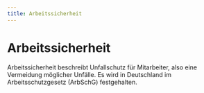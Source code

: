 ```yaml
---
title: Arbeitssicherheit
---
```


# Arbeitssicherheit

Arbeitssicherheit beschreibt Unfallschutz für Mitarbeiter, also eine Vermeidung möglicher Unfälle. Es wird in Deutschland im Arbeitsschutzgesetz (ArbSchG) festgehalten.
